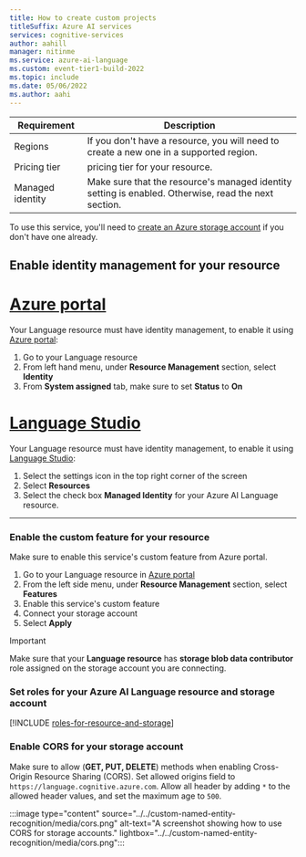 ```yaml
---
title: How to create custom projects
titleSuffix: Azure AI services
services: cognitive-services
author: aahill
manager: nitinme
ms.service: azure-ai-language
ms.custom: event-tier1-build-2022
ms.topic: include
ms.date: 05/06/2022
ms.author: aahi
---
```


|Requirement  |Description  |
|---------|---------|
|Regions     |  If you don't have a resource, you will need to create a new one in a supported region.        |
|Pricing tier     | pricing tier for your resource.       |
|Managed identity     | Make sure that the resource's managed identity setting is enabled. Otherwise, read the next section. |

To use this service, you'll need to [create an Azure storage account](../../../../storage/common/storage-account-create.md) if you don't have one already. 

## Enable identity management for your resource

# [Azure portal](#tab/azure-portal)

Your Language resource must have identity management, to enable it using [Azure portal](https://portal.azure.com/):

1. Go to your Language resource
2. From left hand menu, under **Resource Management** section, select **Identity**
3. From **System assigned** tab, make sure to set **Status** to **On**

# [Language Studio](#tab/language-studio)

Your Language resource must have identity management, to enable it using [Language Studio](https://aka.ms/languageStudio):

1. Select the settings icon in the top right corner of the screen
2. Select **Resources**
3. Select the check box **Managed Identity** for your Azure AI Language resource.

---

### Enable the custom feature for your resource

Make sure to enable this service's custom feature from Azure portal.

1. Go to your Language resource in [Azure portal](https://portal.azure.com/)
2. From the left side menu, under **Resource Management** section, select **Features**
3. Enable this service's custom feature
4. Connect your storage account
5. Select **Apply**

> [!IMPORTANT]
> Make sure that your **Language resource** has **storage blob data contributor** role assigned on the storage account you are connecting.

### Set roles for your Azure AI Language resource and storage account

[!INCLUDE [roles-for-resource-and-storage](roles-for-resource-and-storage.md)]

### Enable CORS for your storage account

Make sure to allow (**GET, PUT, DELETE**) methods when enabling Cross-Origin Resource Sharing (CORS). 
Set allowed origins field to `https://language.cognitive.azure.com`. Allow all header by adding `*` to the allowed header values, and set the maximum age to `500`.

:::image type="content" source="../../custom-named-entity-recognition/media/cors.png" alt-text="A screenshot showing how to use CORS for storage accounts." lightbox="../../custom-named-entity-recognition/media/cors.png":::
